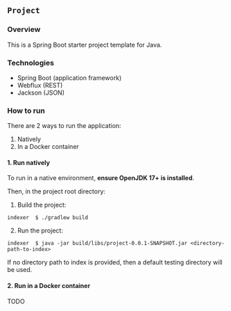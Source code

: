 ## `Project`

### Overview

This is a Spring Boot starter project template for Java. 

### Technologies

  * Spring Boot (application framework)
  * Webflux (REST)
  * Jackson (JSON)

### How to run

There are 2 ways to run the application:

1. Natively
2. In a Docker container

#### 1. Run natively

To run in a native environment, **ensure OpenJDK 17+ is installed**.

Then, in the project root directory:

1. Build the project:

```shell
indexer  $ ./gradlew build
```

2. Run the project:

```shell
indexer  $ java -jar build/libs/project-0.0.1-SNAPSHOT.jar <directory-path-to-index>
```

If no directory path to index is provided, then a default testing directory will be used.

[//]: # (3. In a browser, open http://localhost:8080/)

#### 2. Run in a Docker container

TODO

[//]: # (To run in a Docker container, **ensure you have Docker installed**.)

[//]: # ()
[//]: # (Then, in the project root directory:)

[//]: # ()
[//]: # (1. Build the Docker image:)

[//]: # ()
[//]: # (```shell)

[//]: # (indexer  $ docker build --rm -t chen.eric/indexer:latest .)

[//]: # (```)

[//]: # ()
[//]: # (2. Run the Docker image in interactive mode:)

[//]: # ()
[//]: # (```shell)

[//]: # (indexer  $ docker run -it --rm --name indexer chen.eric/indexer:latest)

[//]: # (```)

[//]: # (3. In a browser, open http://localhost:8080/)
